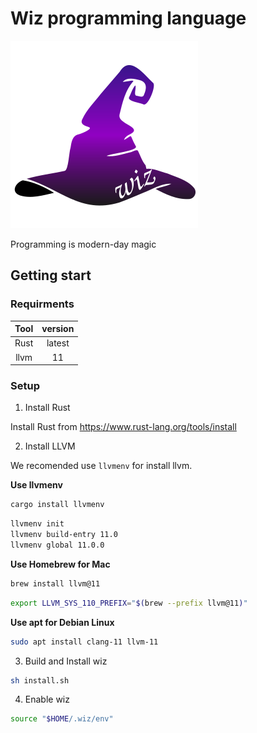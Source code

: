 # Wiz programming language

![wiz](./icon.svg)

Programming is modern-day magic


## Getting start

### Requirments

|Tool|version|
|:-:|:-:|
|Rust|latest|
|llvm|11|

### Setup

1. Install Rust

Install Rust from https://www.rust-lang.org/tools/install

2. Install LLVM

We recomended use `llvmenv` for install llvm.

**Use llvmenv**
```bash
cargo install llvmenv
```

```bash
llvmenv init
llvmenv build-entry 11.0
llvmenv global 11.0.0
```

**Use Homebrew for Mac**

```bash
brew install llvm@11
```

```bash
export LLVM_SYS_110_PREFIX="$(brew --prefix llvm@11)"
```

**Use apt for Debian Linux**

```bash
sudo apt install clang-11 llvm-11
```

3. Build and Install wiz

```bash
sh install.sh
```

4. Enable wiz

```bash
source "$HOME/.wiz/env"
```
